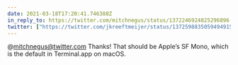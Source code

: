 ```yaml
---
date: 2021-03-18T17:20:41.746388Z
in_reply_to: https://twitter.com/mitchnegus/status/1372246924825296896
twitter: ["https://twitter.com/jkreeftmeijer/status/1372598835059494915"]
---
```

@mitchnegus@twitter.com Thanks! That should be Apple’s SF Mono, which is the default in Terminal.app on macOS. 
